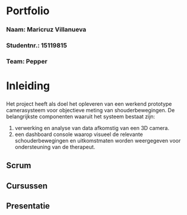 #   **Portfolio**
###  **Naam:** Maricruz Villanueva
###  **Studentnr.:** 15119815
###  **Team:** Pepper


# **Inleiding**
### 
Het project heeft als doel het opleveren van een werkend prototype camerasysteem voor objectieve meting van shouderbewegingen. De belangrijkste componenten waaruit het systeem bestaat zijn: 
1) verwerking en analyse van data afkomstig van een 3D camera.
2) een dashboard console waarop visueel de relevante schouderbewegingen en uitkomstmaten worden weergegeven voor ondersteuning van de therapeut.


## Scrum
## Cursussen
## Presentatie

